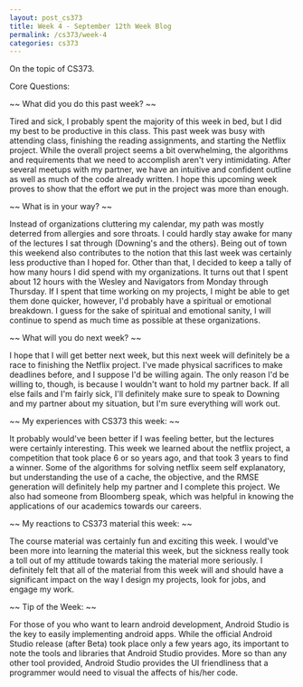 ```yaml
---
layout: post_cs373
title: Week 4 - September 12th Week Blog
permalink: /cs373/week-4
categories: cs373
---
```


On the topic of CS373.

Core Questions:

~~ What did you do this past week? ~~

Tired and sick, I probably spent the majority of this week in bed, but I did my best to be productive in this class. This past week was busy with attending class, finishing the reading assignments, and starting the Netflix project. While the overall project seems a bit overwhelming, the algorithms and requirements that we need to accomplish aren't very intimidating. After several meetups with my partner, we have an intuitive and confident outline as well as much of the code already written. I hope this upcoming week proves to show that the effort we put in the project was more than enough.



~~ What is in your way? ~~

Instead of organizations cluttering my calendar, my path was mostly deterred from allergies and sore throats. I could hardly stay awake for many of the lectures I sat through (Downing's and the others). Being out of town this weekend also contributes to the notion that this last week was certainly less productive than I hoped for. Other than that, I decided to keep a tally of how many hours I did spend with my organizations. It turns out that I spent about 12 hours with the Wesley and Navigators from Monday through Thursday. If I spent that time working on my projects, I might be able to get them done quicker, however, I'd probably have a spiritual or emotional breakdown. I guess for the sake of spiritual and emotional sanity, I will continue to spend as much time as possible at these organizations.



~~ What will you do next week? ~~

I hope that I will get better next week, but this next week will definitely be a race to finishing the Netflix project. I've made physical sacrifices to make deadlines before, and I suppose I'd be willing again. The only reason I'd be willing to, though, is because I wouldn't want to hold my partner back. If all else fails and I'm fairly sick, I'll definitely make sure to speak to Downing and my partner about my situation, but I'm sure everything will work out. 



~~ My experiences with CS373 this week: ~~

It probably would've been better if I was feeling better, but the lectures were certainly interesting. This week we learned about the netflix project, a competition that took place 6 or so years ago, and that took 3 years to find a winner. Some of the algorithms for solving netflix seem self explanatory, but understanding the use of a cache, the objective, and the RMSE generation will definitely help my partner and I complete this project. We also had someone from Bloomberg speak, which was helpful in knowing the applications of our academics towards our careers.



~~ My reactions to CS373 material this week: ~~

The course material was certainly fun and exciting this week. I would've been more into learning the material this week, but the sickness really took a toll out of my attitude towards taking the material more seriously. I definitely felt that all of the material from this week will and should have a significant impact on the way I design my projects, look for jobs, and engage my work.



~~ Tip of the Week: ~~

For those of you who want to learn android development, Android Studio is the key to easily implementing android apps. While the official Android Studio release (after Beta) took place only a few years ago, its important to note the tools and libraries that Android Studio provides. More so than any other tool provided, Android Studio provides the UI friendliness that a programmer would need to visual the affects of his/her code. 



